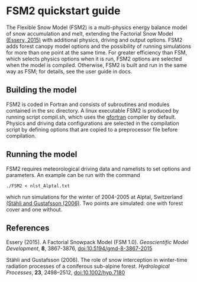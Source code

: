 # FSM2 quickstart guide

The Flexible Snow Model (FSM2) is a multi-physics energy balance model of snow accumulation and melt, extending the Factorial Snow Model [(Essery, 2015)](#Essery2015) with additional physics, driving and output options. FSM2 adds forest canopy model options and the possibility of running simulations for more than one point at the same time. For greater efficiency than FSM, which selects physics options when it is run, FSM2 options are selected when the model is compiled. Otherwise, FSM2 is built and run in the same way as FSM; for details, see the user guide in docs.

## Building the model

FSM2 is coded in Fortran and consists of subroutines and modules contained in the src directory. A linux executable FSM2 is produced by running script compil.sh, which uses the [gfortran](https://gcc.gnu.org/wiki/GFortran) compiler by default. Physics and driving data configurations are selected in the compilation script by defining options that are copied to a preprocessor file before compilation.

## Running the model

FSM2 requires meteorological driving data and namelists to set options and parameters. An example can be run with the command

    ./FSM2 < nlst_Alptal.txt

which run simulations for the winter of 2004-2005 at Alptal, Switzerland [(Stähli and Gustafsson (2006)](#Staehli2006). Two points are simulated: one with forest cover and one without.

## References

<a name="Essery2015"></a> Essery (2015). A Factorial Snowpack Model (FSM 1.0). *Geoscientific Model Development*, **8**, 3867-3876, [doi:10.5194/gmd-8-3867-2015](http://www.geosci-model-dev.net/8/3867/2015/)

<a name="Staehli20066"></a> Stähli and Gustafsson (2006). The role of snow interception in winter-time radiation processes of a coniferous sub-alpine forest.
*Hydrological Processes*, **23**, 2498–2512, [doi:10.1002/hyp.7180](https://onlinelibrary.wiley.com/doi/abs/10.1002/hyp.7180)


